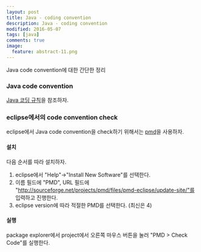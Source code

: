 ```yaml
---
layout: post
title: Java - coding convention
description: Java - coding convention
modified: 2016-05-07
tags: [java]
comments: true
image:
  feature: abstract-11.png
---
```

Java code convention에 대한 간단한 정리 

### Java code convention

[Java 코딩 규칙](http://kwangshin.pe.kr/blog/java-code-conventions-%EC%9E%90%EB%B0%94-%EC%BD%94%EB%94%A9-%EA%B7%9C%EC%B9%99/)을 참조하자.

### eclipse에서의 code convention check

eclipse에서 Java code convention을 check하기 위해서는 [pmd](http://pmd.sourceforge.net/pmd-5.0.4/integrations.html#eclipse)을 사용하자. 

#### 설치

다음 순서를 따라 설치하자. 

1. eclipse에서 "Help"->"Install New Software"를 선택한다.  
2. 이름 필드에 "PMD", URL 필드에 "http://sourceforge.net/projects/pmd/files/pmd-eclipse/update-site/"를 입력하고 진행한다. 
3. eclipse version에 따라 적절한 PMD를 선택한다. (최신은 4)

#### 실행

package explorer에서 project에서 오른쪽 마우스 버튼을 눌러 "PMD > Check Code"를 실행한다. 
